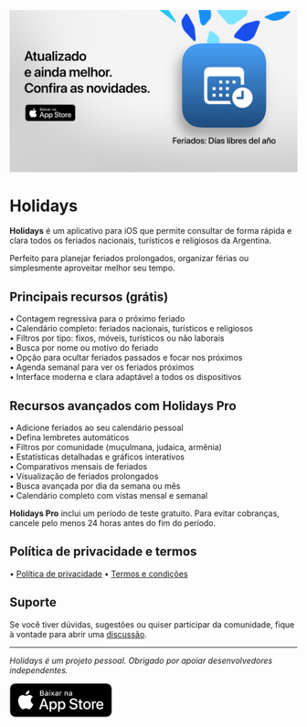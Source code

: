 [![Holidays App](images/banner.png)](https://apps.apple.com/app/id6744455042)

# Holidays

**Holidays** é um aplicativo para iOS que permite consultar de forma rápida e clara todos os feriados nacionais, turísticos e religiosos da Argentina.

Perfeito para planejar feriados prolongados, organizar férias ou simplesmente aproveitar melhor seu tempo.

## Principais recursos (grátis)

• Contagem regressiva para o próximo feriado  
• Calendário completo: feriados nacionais, turísticos e religiosos  
• Filtros por tipo: fixos, móveis, turísticos ou não laborais  
• Busca por nome ou motivo do feriado  
• Opção para ocultar feriados passados e focar nos próximos  
• Agenda semanal para ver os feriados próximos  
• Interface moderna e clara adaptável a todos os dispositivos  

## Recursos avançados com Holidays Pro

• Adicione feriados ao seu calendário pessoal  
• Defina lembretes automáticos  
• Filtros por comunidade (muçulmana, judaica, armênia)  
• Estatísticas detalhadas e gráficos interativos  
• Comparativos mensais de feriados  
• Visualização de feriados prolongados  
• Busca avançada por dia da semana ou mês  
• Calendário completo com vistas mensal e semanal  

**Holidays Pro** inclui um período de teste gratuito. Para evitar cobranças, cancele pelo menos 24 horas antes do fim do período.

## Política de privacidade e termos

• [Política de privacidade](https://lucasditomase.github.io/feriados/pt/privacy-policy)
• [Termos e condições](https://lucasditomase.github.io/feriados/pt/terms-and-conditions)

## Suporte

Se você tiver dúvidas, sugestões ou quiser participar da comunidade, fique à vontade para abrir uma [discussão](https://github.com/lucasditomase/feriados/discussions).

---

*Holidays é um projeto pessoal. Obrigado por apoiar desenvolvedores independentes.*

<p align="left">
  <a href="https://apps.apple.com/app/id6744455042">
    <img src="images/download-badge.svg" alt="Baixar na App Store" height="60">
  </a>
</p>
